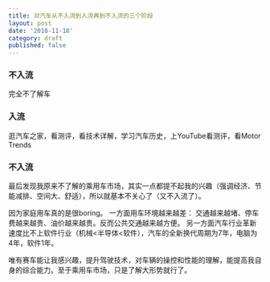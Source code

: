 ```yaml
---
title: 对汽车从不入流到入流再到不入流的三个阶段
layout: post
date: '2018-11-18'
category: draft
published: false
---
```


### 不入流
完全不了解车

### 入流
逛汽车之家，看测评，看技术详解，学习汽车历史，上YouTube看测评，看Motor Trends

### 不入流
最后发现我原来不了解的乘用车市场，其实一点都提不起我的兴趣（强调经济、节能减排、空间大、舒适），所以就基本不关心了（又不入流了）。

因为家庭用车真的是很boring。
一方面用车环境越来越差：
交通越来越堵、停车费越来越贵、油价越来越贵。反而公共交通越来越方便。
另一方面汽车行业革新速度比不上软件行业（机械<半导体<软件），汽车的全新换代周期为7年，电脑为4年，软件1年。

唯有赛车能让我感兴趣，提升驾驶技术，对车辆的操控和性能的理解，能提高我自身的综合能力。至于乘用车市场，只是了解大形势就行了。
